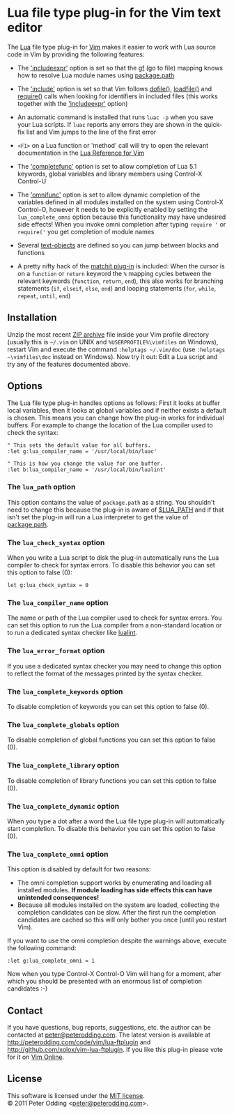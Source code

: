 # Lua file type plug-in for the Vim text editor

The [Lua][lua] file type plug-in for [Vim][vim] makes it easier to work with Lua source code in Vim by providing the following features:

 * The ['includeexpr'][inex] option is set so that the [gf][gf] (go to file) mapping knows how to resolve Lua module names using [package.path][pp]

 * The ['include'][inc] option is set so that Vim follows [dofile()][dof], [loadfile()][lof] and [require()][req] calls when looking for identifiers in included files (this works together with the ['includeexpr'][inex] option)

 * An automatic command is installed that runs `luac -p` when you save your Lua scripts. If `luac` reports any errors they are shown in the quick-fix list and Vim jumps to the line of the first error

 * `<F1>` on a Lua function or 'method' call will try to open the relevant documentation in the [Lua Reference for Vim][lrv]

 * The ['completefunc'][cfu] option is set to allow completion of Lua 5.1 keywords, global variables and library members using Control-X Control-U

 * The ['omnifunc'][ofu] option is set to allow dynamic completion of the variables defined in all modules installed on the system using Control-X Control-O, however it needs to be explicitly enabled by setting the `lua_complete_omni` option because this functionality may have undesired side effects! When you invoke omni completion after typing `require '` or `require('` you get completion of module names

 * Several [text-objects][tob] are defined so you can jump between blocks and functions

 * A pretty nifty hack of the [matchit plug-in][mit] is included: When the cursor is on a `function` or `return` keyword the `%` mapping cycles between the relevant keywords (`function`, `return`, `end`), this also works for branching statements (`if`, `elseif`, `else`, `end`) and looping statements (`for`, `while`, `repeat`, `until`, `end`)

## Installation

Unzip the most recent [ZIP archive][zip] file inside your Vim profile directory (usually this is `~/.vim` on UNIX and `%USERPROFILE%\vimfiles` on Windows), restart Vim and execute the command `:helptags ~/.vim/doc` (use `:helptags ~\vimfiles\doc` instead on Windows). Now try it out: Edit a Lua script and try any of the features documented above.

## Options

The Lua file type plug-in handles options as follows: First it looks at buffer local variables, then it looks at global variables and if neither exists a default is chosen. This means you can change how the plug-in works for individual buffers. For example to change the location of the Lua compiler used to check the syntax:

    " This sets the default value for all buffers.
    :let g:lua_compiler_name = '/usr/local/bin/luac'

    " This is how you change the value for one buffer.
    :let b:lua_compiler_name = '/usr/local/bin/lualint'

### The `lua_path` option

This option contains the value of `package.path` as a string. You shouldn't need to change this because the plug-in is aware of [$LUA_PATH][pp] and if that isn't set the plug-in will run a Lua interpreter to get the value of [package.path][pp].

### The `lua_check_syntax` option

When you write a Lua script to disk the plug-in automatically runs the Lua compiler to check for syntax errors. To disable this behavior you can set this option to false (0):

    let g:lua_check_syntax = 0

### The `lua_compiler_name` option

The name or path of the Lua compiler used to check for syntax errors. You can set this option to run the Lua compiler from a non-standard location or to run a dedicated syntax checker like [lualint][ll].

### The `lua_error_format` option

If you use a dedicated syntax checker you may need to change this option to reflect the format of the messages printed by the syntax checker.

### The `lua_complete_keywords` option

To disable completion of keywords you can set this option to false (0).

### The `lua_complete_globals` option

To disable completion of global functions you can set this option to false (0).

### The `lua_complete_library` option

To disable completion of library functions you can set this option to false (0).

### The `lua_complete_dynamic` option

When you type a dot after a word the Lua file type plug-in will automatically start completion. To disable this behavior you can set this option to false (0).

### The `lua_complete_omni` option

This option is disabled by default for two reasons:

 * The omni completion support works by enumerating and loading all installed modules. **If module loading has side effects this can have unintended consequences!**
 * Because all modules installed on the system are loaded, collecting the completion candidates can be slow. After the first run the completion candidates are cached so this will only bother you once (until you restart Vim).

If you want to use the omni completion despite the warnings above, execute the following command:

    :let g:lua_complete_omni = 1

Now when you type Control-X Control-O Vim will hang for a moment, after which you should be presented with an enormous list of completion candidates :-)

## Contact

If you have questions, bug reports, suggestions, etc. the author can be contacted at <peter@peterodding.com>. The latest version is available at <http://peterodding.com/code/vim/lua-ftplugin> and <http://github.com/xolox/vim-lua-ftplugin>. If you like this plug-in please vote for it on [Vim Online][script].

## License

This software is licensed under the [MIT license](http://en.wikipedia.org/wiki/MIT_License).  
© 2011 Peter Odding &lt;<peter@peterodding.com>&gt;.


[vim]: http://www.vim.org/
[lua]: http://www.lua.org/
[inex]: http://vimdoc.sourceforge.net/htmldoc/options.html#%27includeexpr%27
[gf]: http://vimdoc.sourceforge.net/htmldoc/editing.html#gf
[pp]: http://www.lua.org/manual/5.1/manual.html#pdf-package.path
[inc]: http://vimdoc.sourceforge.net/htmldoc/options.html#%27include%27
[dof]: http://www.lua.org/manual/5.1/manual.html#pdf-dofile
[lof]: http://www.lua.org/manual/5.1/manual.html#pdf-loadfile
[req]: http://www.lua.org/manual/5.1/manual.html#pdf-require
[lrv]: http://www.vim.org/scripts/script.php?script_id=1291
[cfu]: http://vimdoc.sourceforge.net/htmldoc/options.html#%27completefunc%27
[ofu]: http://vimdoc.sourceforge.net/htmldoc/options.html#%27omnifunc%27
[tob]: http://vimdoc.sourceforge.net/htmldoc/motion.html#text-objects
[mit]: http://vimdoc.sourceforge.net/htmldoc/usr_05.html#matchit-install
[zip]: http://peterodding.com/code/vim/downloads/lua-ftplugin.zip
[ll]: http://lua-users.org/wiki/LuaLint
[script]: http://www.vim.org/scripts/script.php?script_id=3625
